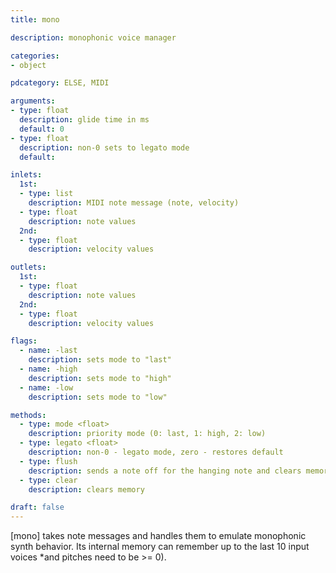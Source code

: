 ```yaml
---
title: mono

description: monophonic voice manager

categories:
- object

pdcategory: ELSE, MIDI

arguments:
- type: float
  description: glide time in ms
  default: 0
- type: float
  description: non-0 sets to legato mode
  default:

inlets:
  1st:
  - type: list
    description: MIDI note message (note, velocity)
  - type: float
    description: note values
  2nd:
  - type: float
    description: velocity values

outlets:
  1st:
  - type: float
    description: note values
  2nd:
  - type: float
    description: velocity values

flags:
  - name: -last
    description: sets mode to "last"
  - name: -high
    description: sets mode to "high"
  - name: -low
    description: sets mode to "low"

methods:
  - type: mode <float>
    description: priority mode (0: last, 1: high, 2: low)
  - type: legato <float>
    description: non-0 - legato mode, zero - restores default
  - type: flush
    description: sends a note off for the hanging note and clears memory
  - type: clear
    description: clears memory

draft: false
---
```


[mono] takes note messages and handles them to emulate monophonic synth behavior. Its internal memory can remember up to the last 10 input voices *and pitches need to be >= 0).
